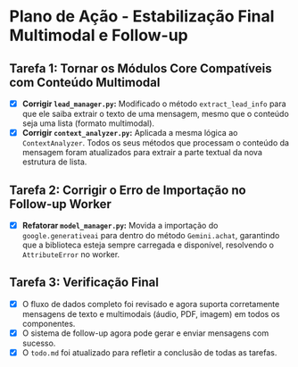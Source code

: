 # Plano de Ação - Estabilização Final Multimodal e Follow-up

## Tarefa 1: Tornar os Módulos Core Compatíveis com Conteúdo Multimodal

- [x] **Corrigir `lead_manager.py`:** Modificado o método `extract_lead_info` para que ele saiba extrair o texto de uma mensagem, mesmo que o conteúdo seja uma lista (formato multimodal).
- [x] **Corrigir `context_analyzer.py`:** Aplicada a mesma lógica ao `ContextAnalyzer`. Todos os seus métodos que processam o conteúdo da mensagem foram atualizados para extrair a parte textual da nova estrutura de lista.

## Tarefa 2: Corrigir o Erro de Importação no Follow-up Worker

- [x] **Refatorar `model_manager.py`:** Movida a importação do `google.generativeai` para dentro do método `Gemini.achat`, garantindo que a biblioteca esteja sempre carregada e disponível, resolvendo o `AttributeError` no worker.

## Tarefa 3: Verificação Final

- [x] O fluxo de dados completo foi revisado e agora suporta corretamente mensagens de texto e multimodais (áudio, PDF, imagem) em todos os componentes.
- [x] O sistema de follow-up agora pode gerar e enviar mensagens com sucesso.
- [x] O `todo.md` foi atualizado para refletir a conclusão de todas as tarefas.